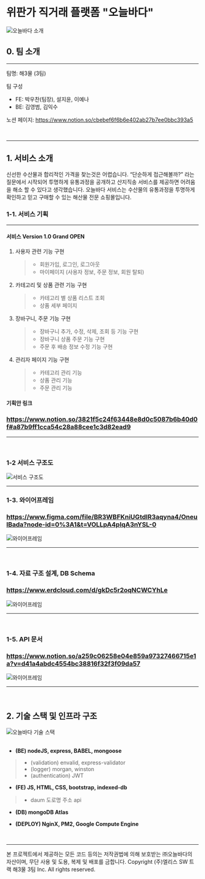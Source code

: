 # 위판가 직거래 플랫폼 "오늘바다"

<div>
  <img alt="오늘바다 소개" src="./src/views/assets/image/banner2.png">
</div>

## **0. 팀 소개**

---

팀명: 해3물 (3팀)

팀 구성

- FE: 박우찬(팀장), 설지윤, 이예나
- BE: 김영범, 김익수

노션 페이지: https://www.notion.so/cbebef6f6b6e402ab27b7ee0bbc393a5

<br>

---

## **1. 서비스 소개**
신선한 수산물과 합리적인 가격을 찾는것은 어렵습니다. “단순하게 접근해볼까?” 라는 질문에서 시작되어 투명하게 유통과정을 공개하고 산지직송 서비스를 제공하면 어려움을 해소 할 수 있다고 생각했습니다. 오늘바다 서비스는 수산물의 유통과정을 투명하게 확인하고 믿고 구매할 수 있는 해산물 전문 쇼핑몰입니다.
<br>

### **1-1. 서비스 기획**

---

#### **서비스 Version 1.0 Grand OPEN**

1. 사용자 관련 기능 구현
   > - 회원가입, 로그인, 로그아웃
   > - 마이페이지 (사용자 정보, 주문 정보, 회원 탈퇴)
2. 카테고리 및 상품 관련 기능 구현
   > - 카테고리 별 상품 리스트 조회
   > - 상품 세부 페이지
3. 장바구니, 주문 기능 구현
   > - 장바구니 추가, 수정, 삭제, 조회 등 기능 구현
   > - 장바구니 상품 주문 기능 구현
   > - 주문 후 배송 정보 수정 기능 구현
4. 관리자 페이지 기능 구현
   > - 카테고리 관리 기능
   > - 상품 관리 기능
   > - 주문 관리 기능
#### **기획안 링크**

### https://www.notion.so/3821f5c24f63448e8d0c5087b6b40d0f#a87b9ff1cca54c28a88cee1c3d82ead9
---
<br />

### 1-2 **서비스 구조도**
<img alt="서비스 구조도" src="src/views/assets/image/서비스 구조도.png">

<br />

---

### 1-3. **와이어프레임**

### https://www.figma.com/file/BR3WBFKniUGtdlR3aqyna4/OneulBada?node-id=0%3A1&t=VOLLpA4pIqA3nYSL-0
<img alt="와이어프레임" src="src/views/assets/image/와이어프레임.jpg">
<br>

---

<br />

### 1-4. **자료 구조 설계, DB Schema**

### https://www.erdcloud.com/d/gkDc5r2oqNCWCYhLe
<img alt="와이어프레임" src="src/views/assets/image/DB구조.jpg">

<br>

---

<br />

### 1-5. **API 문서**

### https://www.notion.so/a259c06258e04e859a97327466715e1a?v=d41a4abdc4554bc38816f32f3f09da57
<img alt="와이어프레임" src="src/views/assets/image/API.jpg">
<br>

---

<br>

## 2. 기술 스택 및 인프라 구조

<div>
  <img alt="오늘바다 기술 스택" src="./src/views/assets/image/tech_stack.png">
</div>

<br />

- **(BE) nodeJS, express, BABEL, mongoose**

> - (validation) envalid, express-validator
> - (logger) morgan, winston
> - (authentication) JWT

- **(FE) JS, HTML, CSS, bootstrap, indexed-db**

> - daum 도로명 주소 api

- **(DB) mongoDB Atlas**

- **(DEPLOY) NginX, PM2, Google Compute Engine**

<br>

---

본 프로젝트에서 제공하는 모든 코드 등의는 저작권법에 의해 보호받는 ㈜오늘바다의 자산이며, 무단 사용 및 도용, 복제 및 배포를 금합니다.
Copyright (주)엘리스 SW 트랙 해3물 3팀 Inc. All rights reserved.
